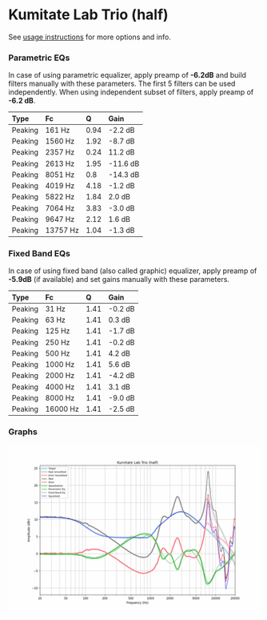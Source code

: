 # Kumitate Lab Trio (half)
See [usage instructions](https://github.com/jaakkopasanen/AutoEq#usage) for more options and info.

### Parametric EQs
In case of using parametric equalizer, apply preamp of **-6.2dB** and build filters manually
with these parameters. The first 5 filters can be used independently.
When using independent subset of filters, apply preamp of **-6.2 dB**.

| Type    | Fc       |    Q | Gain     |
|:--------|:---------|:-----|:---------|
| Peaking | 161 Hz   | 0.94 | -2.2 dB  |
| Peaking | 1560 Hz  | 1.92 | -8.7 dB  |
| Peaking | 2357 Hz  | 0.24 | 11.2 dB  |
| Peaking | 2613 Hz  | 1.95 | -11.6 dB |
| Peaking | 8051 Hz  | 0.8  | -14.3 dB |
| Peaking | 4019 Hz  | 4.18 | -1.2 dB  |
| Peaking | 5822 Hz  | 1.84 | 2.0 dB   |
| Peaking | 7064 Hz  | 3.83 | -3.0 dB  |
| Peaking | 9647 Hz  | 2.12 | 1.6 dB   |
| Peaking | 13757 Hz | 1.04 | -1.3 dB  |

### Fixed Band EQs
In case of using fixed band (also called graphic) equalizer, apply preamp of **-5.9dB**
(if available) and set gains manually with these parameters.

| Type    | Fc       |    Q | Gain    |
|:--------|:---------|:-----|:--------|
| Peaking | 31 Hz    | 1.41 | -0.2 dB |
| Peaking | 63 Hz    | 1.41 | 0.3 dB  |
| Peaking | 125 Hz   | 1.41 | -1.7 dB |
| Peaking | 250 Hz   | 1.41 | -0.2 dB |
| Peaking | 500 Hz   | 1.41 | 4.2 dB  |
| Peaking | 1000 Hz  | 1.41 | 5.6 dB  |
| Peaking | 2000 Hz  | 1.41 | -4.2 dB |
| Peaking | 4000 Hz  | 1.41 | 3.1 dB  |
| Peaking | 8000 Hz  | 1.41 | -9.0 dB |
| Peaking | 16000 Hz | 1.41 | -2.5 dB |

### Graphs
![](./Kumitate%20Lab%20Trio%20(half).png)